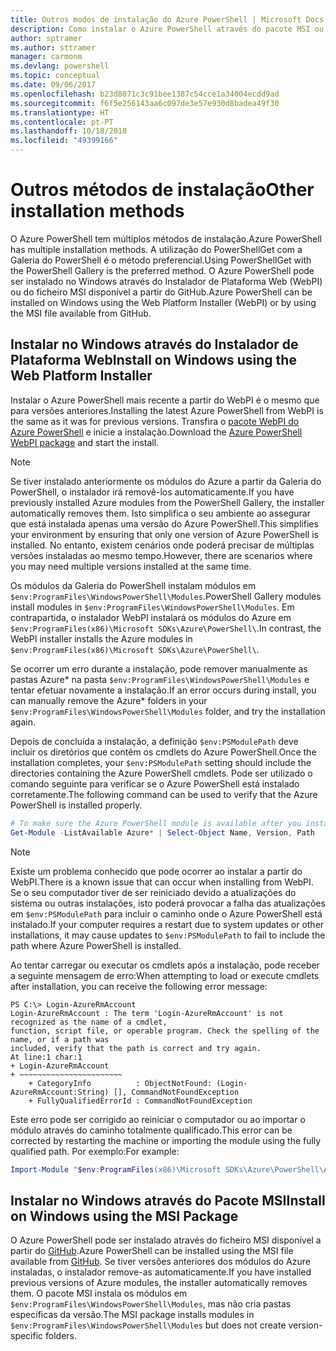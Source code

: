```yaml
---
title: Outros modos de instalação do Azure PowerShell | Microsoft Docs
description: Como instalar o Azure PowerShell através do pacote MSI ou do Instalador de Plataforma Web.
author: sptramer
ms.author: sttramer
manager: carmonm
ms.devlang: powershell
ms.topic: conceptual
ms.date: 09/06/2017
ms.openlocfilehash: b23d8071c3c91bee1387c54cce1a34004ecdd9ad
ms.sourcegitcommit: f6f5e256143aa6c097de3e57e930d8badea49f30
ms.translationtype: HT
ms.contentlocale: pt-PT
ms.lasthandoff: 10/18/2018
ms.locfileid: "49399166"
---
```

# <a name="other-installation-methods"></a><span data-ttu-id="8e74b-103">Outros métodos de instalação</span><span class="sxs-lookup"><span data-stu-id="8e74b-103">Other installation methods</span></span>

<span data-ttu-id="8e74b-104">O Azure PowerShell tem múltiplos métodos de instalação.</span><span class="sxs-lookup"><span data-stu-id="8e74b-104">Azure PowerShell has multiple installation methods.</span></span> <span data-ttu-id="8e74b-105">A utilização do PowerShellGet com a Galeria do PowerShell é o método preferencial.</span><span class="sxs-lookup"><span data-stu-id="8e74b-105">Using PowerShellGet with the PowerShell Gallery is the preferred method.</span></span> <span data-ttu-id="8e74b-106">O Azure PowerShell pode ser instalado no Windows através do Instalador de Plataforma Web (WebPI) ou do ficheiro MSI disponível a partir do GitHub.</span><span class="sxs-lookup"><span data-stu-id="8e74b-106">Azure PowerShell can be installed on Windows using the Web Platform Installer (WebPI) or by using the MSI file available from GitHub.</span></span>

## <a name="install-on-windows-using-the-web-platform-installer"></a><span data-ttu-id="8e74b-107">Instalar no Windows através do Instalador de Plataforma Web</span><span class="sxs-lookup"><span data-stu-id="8e74b-107">Install on Windows using the Web Platform Installer</span></span>

<span data-ttu-id="8e74b-108">Instalar o Azure PowerShell mais recente a partir do WebPI é o mesmo que para versões anteriores.</span><span class="sxs-lookup"><span data-stu-id="8e74b-108">Installing the latest Azure PowerShell from WebPI is the same as it was for previous versions.</span></span>
<span data-ttu-id="8e74b-109">Transfira o [pacote WebPI do Azure PowerShell](http://aka.ms/webpi-azps) e inicie a instalação.</span><span class="sxs-lookup"><span data-stu-id="8e74b-109">Download the [Azure PowerShell WebPI package](http://aka.ms/webpi-azps) and start the install.</span></span>

> [!NOTE]
> <span data-ttu-id="8e74b-110">Se tiver instalado anteriormente os módulos do Azure a partir da Galeria do PowerShell, o instalador irá removê-los automaticamente.</span><span class="sxs-lookup"><span data-stu-id="8e74b-110">If you have previously installed Azure modules from the PowerShell Gallery, the installer automatically removes them.</span></span> <span data-ttu-id="8e74b-111">Isto simplifica o seu ambiente ao assegurar que está instalada apenas uma versão do Azure PowerShell.</span><span class="sxs-lookup"><span data-stu-id="8e74b-111">This simplifies your environment by ensuring that only one version of Azure PowerShell is installed.</span></span> <span data-ttu-id="8e74b-112">No entanto, existem cenários onde poderá precisar de múltiplas versões instaladas ao mesmo tempo.</span><span class="sxs-lookup"><span data-stu-id="8e74b-112">However, there are scenarios where you may need multiple versions installed at the same time.</span></span>
>
> <span data-ttu-id="8e74b-113">Os módulos da Galeria do PowerShell instalam módulos em `$env:ProgramFiles\WindowsPowerShell\Modules`.</span><span class="sxs-lookup"><span data-stu-id="8e74b-113">PowerShell Gallery modules install modules in `$env:ProgramFiles\WindowsPowerShell\Modules`.</span></span> <span data-ttu-id="8e74b-114">Em contrapartida, o instalador WebPI instalará os módulos do Azure em `$env:ProgramFiles(x86)\Microsoft SDKs\Azure\PowerShell\`.</span><span class="sxs-lookup"><span data-stu-id="8e74b-114">In contrast, the WebPI installer installs the Azure modules in `$env:ProgramFiles(x86)\Microsoft SDKs\Azure\PowerShell\`.</span></span>
>
> <span data-ttu-id="8e74b-115">Se ocorrer um erro durante a instalação, pode remover manualmente as pastas Azure\* na pasta `$env:ProgramFiles\WindowsPowerShell\Modules` e tentar efetuar novamente a instalação.</span><span class="sxs-lookup"><span data-stu-id="8e74b-115">If an error occurs during install, you can manually remove the Azure\* folders in your `$env:ProgramFiles\WindowsPowerShell\Modules` folder, and try the installation again.</span></span>

<span data-ttu-id="8e74b-116">Depois de concluída a instalação, a definição `$env:PSModulePath` deve incluir os diretórios que contêm os cmdlets do Azure PowerShell.</span><span class="sxs-lookup"><span data-stu-id="8e74b-116">Once the installation completes, your `$env:PSModulePath` setting should include the directories containing the Azure PowerShell cmdlets.</span></span> <span data-ttu-id="8e74b-117">Pode ser utilizado o comando seguinte para verificar se o Azure PowerShell está instalado corretamente.</span><span class="sxs-lookup"><span data-stu-id="8e74b-117">The following command can be used to verify that the Azure PowerShell is installed properly.</span></span>

```powershell
# To make sure the Azure PowerShell module is available after you install
Get-Module -ListAvailable Azure* | Select-Object Name, Version, Path
```

> [!NOTE]
> <span data-ttu-id="8e74b-118">Existe um problema conhecido que pode ocorrer ao instalar a partir do WebPI.</span><span class="sxs-lookup"><span data-stu-id="8e74b-118">There is a known issue that can occur when installing from WebPI.</span></span> <span data-ttu-id="8e74b-119">Se o seu computador tiver de ser reiniciado devido a atualizações do sistema ou outras instalações, isto poderá provocar a falha das atualizações em `$env:PSModulePath` para incluir o caminho onde o Azure PowerShell está instalado.</span><span class="sxs-lookup"><span data-stu-id="8e74b-119">If your computer requires a restart due to system updates or other installations, it may cause updates to `$env:PSModulePath` to fail to include the path where Azure PowerShell is installed.</span></span>

<span data-ttu-id="8e74b-120">Ao tentar carregar ou executar os cmdlets após a instalação, pode receber a seguinte mensagem de erro:</span><span class="sxs-lookup"><span data-stu-id="8e74b-120">When attempting to load or execute cmdlets after installation, you can receive the following error message:</span></span>

```output
PS C:\> Login-AzureRmAccount
Login-AzureRmAccount : The term 'Login-AzureRmAccount' is not recognized as the name of a cmdlet,
function, script file, or operable program. Check the spelling of the name, or if a path was
included, verify that the path is correct and try again.
At line:1 char:1
+ Login-AzureRmAccount
+ ~~~~~~~~~~~~~~~~~~~~~~~
    + CategoryInfo          : ObjectNotFound: (Login-AzureRmAccount:String) [], CommandNotFoundException
    + FullyQualifiedErrorId : CommandNotFoundException
```

<span data-ttu-id="8e74b-121">Este erro pode ser corrigido ao reiniciar o computador ou ao importar o módulo através do caminho totalmente qualificado.</span><span class="sxs-lookup"><span data-stu-id="8e74b-121">This error can be corrected by restarting the machine or importing the module using the fully qualified path.</span></span> <span data-ttu-id="8e74b-122">Por exemplo:</span><span class="sxs-lookup"><span data-stu-id="8e74b-122">For example:</span></span>

```powershell
Import-Module "$env:ProgramFiles(x86)\Microsoft SDKs\Azure\PowerShell\AzureRM.psd1"
```

## <a name="install-on-windows-using-the-msi-package"></a><span data-ttu-id="8e74b-123">Instalar no Windows através do Pacote MSI</span><span class="sxs-lookup"><span data-stu-id="8e74b-123">Install on Windows using the MSI Package</span></span>

<span data-ttu-id="8e74b-124">O Azure PowerShell pode ser instalado através do ficheiro MSI disponível a partir do [GitHub](https://github.com/Azure/azure-powershell/releases/latest).</span><span class="sxs-lookup"><span data-stu-id="8e74b-124">Azure PowerShell can be installed using the MSI file available from [GitHub](https://github.com/Azure/azure-powershell/releases/latest).</span></span> <span data-ttu-id="8e74b-125">Se tiver versões anteriores dos módulos do Azure instaladas, o instalador remove-as automaticamente.</span><span class="sxs-lookup"><span data-stu-id="8e74b-125">If you have installed previous versions of Azure modules, the installer automatically removes them.</span></span> <span data-ttu-id="8e74b-126">O pacote MSI instala os módulos em `$env:ProgramFiles\WindowsPowerShell\Modules`, mas não cria pastas específicas da versão.</span><span class="sxs-lookup"><span data-stu-id="8e74b-126">The MSI package installs modules in `$env:ProgramFiles\WindowsPowerShell\Modules` but does not create version-specific folders.</span></span>

